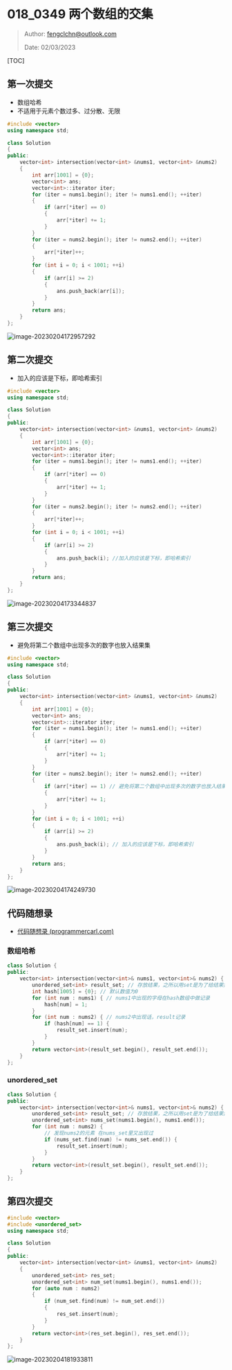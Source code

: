 # 018_0349 两个数组的交集

> Author: fengclchn@outlook.com
>
> Date: 02/03/2023

[TOC]

## 第一次提交

* 数组哈希
* 不适用于元素个数过多、过分散、无限

```c++
#include <vector>
using namespace std;

class Solution
{
public:
    vector<int> intersection(vector<int> &nums1, vector<int> &nums2)
    {
        int arr[1001] = {0};
        vector<int> ans;
        vector<int>::iterator iter;
        for (iter = nums1.begin(); iter != nums1.end(); ++iter)
        {
            if (arr[*iter] == 0)
            {
                arr[*iter] += 1;
            }
        }
        for (iter = nums2.begin(); iter != nums2.end(); ++iter)
        {
            arr[*iter]++;
        }
        for (int i = 0; i < 1001; ++i)
        {
            if (arr[i] >= 2)
            {
                ans.push_back(arr[i]);
            }
        }
        return ans;
    }
};
```

![image-20230204172957292](https://histone-obs.obs.cn-southwest-2.myhuaweicloud.com/noteImg/image-20230204172957292.png)

## 第二次提交

* 加入的应该是下标，即哈希索引

```c++
#include <vector>
using namespace std;

class Solution
{
public:
    vector<int> intersection(vector<int> &nums1, vector<int> &nums2)
    {
        int arr[1001] = {0};
        vector<int> ans;
        vector<int>::iterator iter;
        for (iter = nums1.begin(); iter != nums1.end(); ++iter)
        {
            if (arr[*iter] == 0)
            {
                arr[*iter] += 1;
            }
        }
        for (iter = nums2.begin(); iter != nums2.end(); ++iter)
        {
            arr[*iter]++;
        }
        for (int i = 0; i < 1001; ++i)
        {
            if (arr[i] >= 2)
            {
                ans.push_back(i); //加入的应该是下标，即哈希索引
            }
        }
        return ans;
    }
};
```

![image-20230204173344837](https://histone-obs.obs.cn-southwest-2.myhuaweicloud.com/noteImg/image-20230204173344837.png)

## 第三次提交

* 避免将第二个数组中出现多次的数字也放入结果集

```c++
#include <vector>
using namespace std;

class Solution
{
public:
    vector<int> intersection(vector<int> &nums1, vector<int> &nums2)
    {
        int arr[1001] = {0};
        vector<int> ans;
        vector<int>::iterator iter;
        for (iter = nums1.begin(); iter != nums1.end(); ++iter)
        {
            if (arr[*iter] == 0)
            {
                arr[*iter] += 1;
            }
        }
        for (iter = nums2.begin(); iter != nums2.end(); ++iter)
        {
            if (arr[*iter] == 1) // 避免将第二个数组中出现多次的数字也放入结果集
            {
                arr[*iter] += 1;
            }
        }
        for (int i = 0; i < 1001; ++i)
        {
            if (arr[i] >= 2)
            {
                ans.push_back(i); // 加入的应该是下标，即哈希索引
            }
        }
        return ans;
    }
};
```

![image-20230204174249730](https://histone-obs.obs.cn-southwest-2.myhuaweicloud.com/noteImg/image-20230204174249730.png)

## 代码随想录

* [代码随想录 (programmercarl.com)](https://www.programmercarl.com/0349.两个数组的交集.html)

### 数组哈希

```c++
class Solution {
public:
    vector<int> intersection(vector<int>& nums1, vector<int>& nums2) {
        unordered_set<int> result_set; // 存放结果，之所以用set是为了给结果集去重
        int hash[1005] = {0}; // 默认数值为0
        for (int num : nums1) { // nums1中出现的字母在hash数组中做记录
            hash[num] = 1;
        }
        for (int num : nums2) { // nums2中出现话，result记录
            if (hash[num] == 1) {
                result_set.insert(num);
            }
        }
        return vector<int>(result_set.begin(), result_set.end());
    }
};
```

### unordered_set

```c++
class Solution {
public:
    vector<int> intersection(vector<int>& nums1, vector<int>& nums2) {
        unordered_set<int> result_set; // 存放结果，之所以用set是为了给结果集去重
        unordered_set<int> nums_set(nums1.begin(), nums1.end());
        for (int num : nums2) {
            // 发现nums2的元素 在nums_set里又出现过
            if (nums_set.find(num) != nums_set.end()) {
                result_set.insert(num);
            }
        }
        return vector<int>(result_set.begin(), result_set.end());
    }
};
```

## 第四次提交

```c++
#include <vector>
#include <unordered_set>
using namespace std;

class Solution
{
public:
    vector<int> intersection(vector<int> &nums1, vector<int> &nums2)
    {
        unordered_set<int> res_set;
        unordered_set<int> num_set(nums1.begin(), nums1.end());
        for (auto num : nums2)
        {
            if (num_set.find(num) != num_set.end())
            {
                res_set.insert(num);
            }
        }
        return vector<int>(res_set.begin(), res_set.end());
    }
};
```

![image-20230204181933811](https://histone-obs.obs.cn-southwest-2.myhuaweicloud.com/noteImg/image-20230204181933811.png)